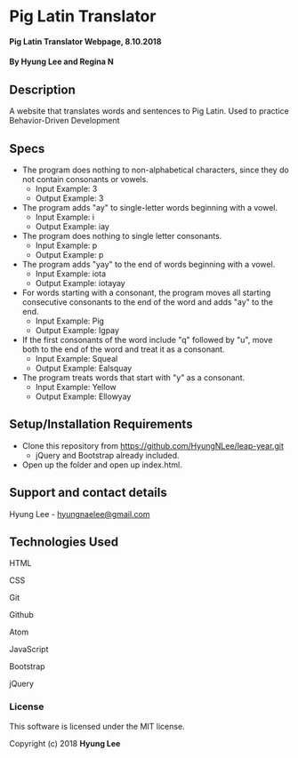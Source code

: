 # Pig Latin Translator

#### Pig Latin Translator Webpage, 8.10.2018

#### By Hyung Lee and Regina N

## Description

A website that translates words and sentences to Pig Latin. Used to practice Behavior-Driven Development

## Specs
* The program does nothing to non-alphabetical characters, since they do not contain consonants or vowels.
  * Input Example: 3
  * Output Example: 3
* The program adds "ay" to single-letter words beginning with a vowel.
  * Input Example: i
  * Output Example: iay
* The program does nothing to single letter consonants.
  * Input Example: p
  * Output Example: p
* The program adds "yay" to the end of words beginning with a vowel.
  * Input Example: iota
  * Output Example: iotayay
* For words starting with a consonant, the program moves all starting consecutive consonants to the end of the word and adds "ay" to the end.
  * Input Example: Pig
  * Output Example: Igpay
* If the first consonants of the word include "q" followed by "u", move both to the end of the word and treat it as a consonant.
  * Input Example: Squeal
  * Output Example: Ealsquay
* The program treats words that start with "y" as a consonant.
  * Input Example: Yellow
  * Output Example: Ellowyay

## Setup/Installation Requirements

* Clone this repository from https://github.com/HyungNLee/leap-year.git
  * jQuery and Bootstrap already included.
* Open up the folder and open up index.html.

## Support and contact details

Hyung Lee - hyungnaelee@gmail.com

## Technologies Used

HTML

CSS

Git

Github

Atom

JavaScript

Bootstrap

jQuery

### License

This software is licensed under the MIT license.

Copyright (c) 2018 **Hyung Lee**
